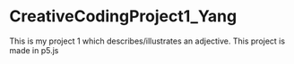 # CreativeCodingProject1_Yang

This is my project 1 which describes/illustrates an adjective.
This project is made in p5.js